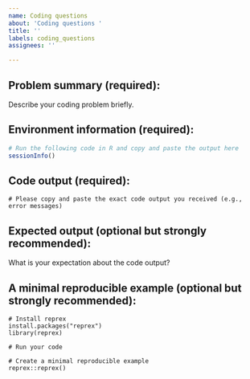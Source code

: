 ```yaml
---
name: Coding questions
about: 'Coding questions '
title: ''
labels: coding_questions
assignees: ''

---
```


## Problem summary (required):

Describe your coding problem briefly. 

## Environment information (required):

```r
# Run the following code in R and copy and paste the output here 
sessionInfo()  

```

## Code output (required):

```
# Please copy and paste the exact code output you received (e.g., error messages) 

```

## Expected output (optional but strongly recommended):
What is your expectation about the code output?

## A minimal reproducible example (optional but strongly recommended):

```{r}
# Install reprex 
install.packages("reprex")
library(reprex)

# Run your code 

# Create a minimal reproducible example 
reprex::reprex()
```
